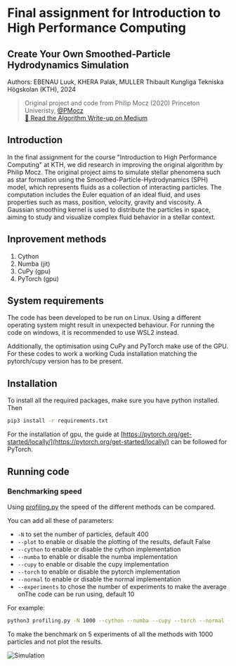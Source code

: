 # Final assignment for Introduction to High Performance Computing
## Create Your Own Smoothed-Particle Hydrodynamics Simulation
Authors: EBENAU Luuk, KHERA Palak, MULLER Thibault Kungliga Tekniska Högskolan (KTH), 2024

> Original project and code from Philip Mocz (2020) Princeton Univeristy, [@PMocz](https://twitter.com/PMocz)<br>
[📝 Read the Algorithm Write-up on Medium](https://philip-mocz.medium.com/create-your-own-smoothed-particle-hydrodynamics-simulation-with-python-76e1cec505f1)

## Introduction
In the final assignment for the course "Introduction to High Performance Computing" at KTH, we did research in improving the original algorithm by Philip Mocz. 
The original project aims to simulate stellar phenomena such as star formation using the Smoothed-Particle-Hydrodynamics (SPH) model, which represents fluids as a collection of interacting particles. The computation includes the Euler equation of an ideal fluid, and uses properties such as mass, position, velocity, gravity and viscosity. A Gaussian smoothing kernel is used to distribute the particles in space, aiming to study and visualize complex fluid behavior in a stellar context.

## Inprovement methods
1. Cython
2. Numba (jit)
3. CuPy (gpu)
4. PyTorch (gpu)

## System requirements
The code has been developed to be run on Linux. Using a different operating system might result in unexpected behaviour. For running the code on windows, it is recommended to use WSL2 instead.

Additionally, the optimisation using CuPy and PyTorch make use of the GPU. For these codes to work a working Cuda installation matching the pytorch/cupy version has to be present.

## Installation
To install all the required packages, make sure you have python installed. Then
```bash
pip3 install -r requirements.txt
```
For the installation of gpu, the guide at [https://pytorch.org/get-started/locally/](https://pytorch.org/get-started/locally/) can be followed for PyTorch.

## Running code
### Benchmarking speed
Using [profiling.py](./profiling.py) the speed of the different methods can be compared.

You can add all these of parameters:
- `-N` to set the number of particles, default 400
- `--plot` to enable or disable the plotting of the results, default False
- `--cython` to enable or disable the cython implementation
- `--numba` to enable or disable the numba implementation
- `--cupy` to enable or disable the cupy implementation
- `--torch` to enable or disable the pytorch implementation
- `--normal` to enable or disable the normal implementation
- `--experiments` to chose the number of experiments to make the average onThe code can be run using, default 10

For example:
```bash
python3 profiling.py -N 1000 --cython --numba --cupy --torch --normal --experiments 5
```
To make the benchmark on 5 experiments of all the methods with 1000 particles and not plot the results.


![Simulation](./sph.png)
